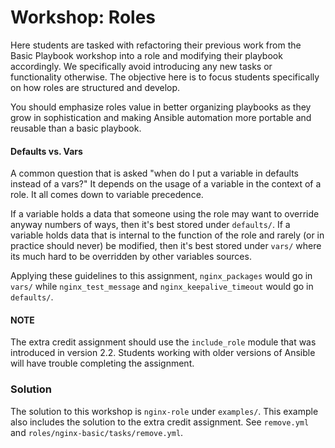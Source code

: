 # Workshop: Roles

Here students are tasked with refactoring their previous work from the Basic Playbook workshop into a role and modifying their playbook accordingly. We specifically avoid introducing any new tasks or functionality otherwise. The objective here is to focus students specifically on how roles are structured and develop. 

You should emphasize roles value in better organizing playbooks as they grow in sophistication and making Ansible automation more portable and reusable than a basic playbook.

#### Defaults vs. Vars

A common question that is asked "when do I put a variable in defaults instead of a vars?" It depends on the usage of a variable in the context of a role. It all comes down to variable precedence. 

If a variable holds a data that someone using the role may want to override anyway numbers of ways, then it's best stored under `defaults/`. If a variable holds data that is internal to the function of the role and rarely (or in practice should never) be modified, then it's best stored under `vars/` where its much hard to be overridden by other variables sources.

Applying these guidelines to this assignment, `nginx_packages` would go in `vars/` while `nginx_test_message` and `nginx_keepalive_timeout` would go in `defaults/`.

#### NOTE

The extra credit assignment should use the `include_role` module that was introduced in version 2.2. Students working with older versions of Ansible will have trouble completing the assignment.

### Solution

The solution to this workshop is `nginx-role` under `examples/`. This example also includes the solution to the extra credit assignment. See `remove.yml` and `roles/nginx-basic/tasks/remove.yml`.  
